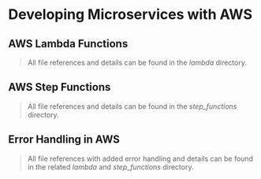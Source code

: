 # Developing Microservices with AWS

## AWS Lambda Functions

> All file references and details can be found in the _lambda_ directory.

## AWS Step Functions

> All file references and details can be found in the _step_functions_ directory.

## Error Handling in AWS

> All file references with added error handling and details can be found in the related _lambda_ and _step_functions_ directory.
